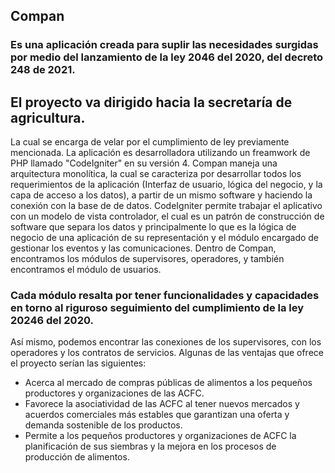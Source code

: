 ## Compan
### Es una aplicación creada para suplir las necesidades surgidas por medio del lanzamiento de la ley 2046 del 2020, del decreto 248 de 2021.

## El proyecto va dirigido hacia la secretaría de agricultura.
La cual se encarga de velar por el cumplimiento de ley previamente mencionada. 
La aplicación es desarrolladora utilizando un freamwork de PHP llamado "CodeIgniter" en su versión 4. 
Compan maneja una arquitectura monolítica, la cual se caracteriza por desarrollar todos los requerimientos de la aplicación (Interfaz de usuario, lógica del negocio, y la capa de acceso a los datos), a partir de un mismo software y haciendo la conexión con la base de de datos. 
CodeIgniter permite trabajar el aplicativo con un modelo de vista controlador, el cual es un patrón de construcción de software que separa los datos y principalmente lo que es la lógica de negocio de una aplicación de su representación y el módulo encargado de gestionar los eventos y las comunicaciones.
Dentro de Compan, encontramos los módulos de supervisores, operadores, y también encontramos el módulo de usuarios. 
 
### Cada módulo resalta por tener funcionalidades y capacidades en torno al riguroso seguimiento del cumplimiento de la ley 20246 del 2020. 
Así mismo, podemos encontrar las conexiones de los supervisores, con los operadores y los contratos de servicios. 
Algunas de las ventajas que ofrece el proyecto serían las siguientes: 
- Acerca al mercado de compras públicas de alimentos a los pequeños productores y organizaciones de las ACFC.
- Favorece la asociatividad de las ACFC al tener nuevos mercados y acuerdos comerciales más estables que garantizan una oferta y demanda sostenible de los productos.
-  Permite a los pequeños productores y organizaciones de ACFC la planificación de sus siembras y la mejora en los procesos de producción de alimentos.

